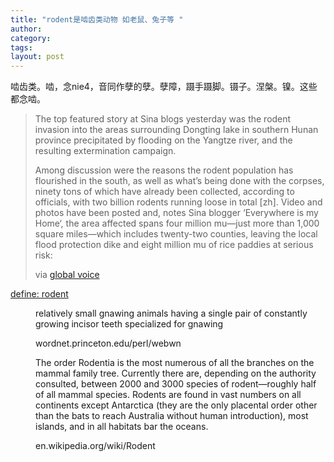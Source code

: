 ```yaml
---
title: "rodent是啮齿类动物 如老鼠、兔子等 "
author:
category: 
tags: 
layout: post
---
```

啮齿类。啮，念nie4，音同作孽的孽。孽障，蹑手蹑脚。镊子。涅槃。镍。这些都念啮。

<blockquote>

The top featured story at Sina blogs yesterday was the rodent invasion into the areas surrounding Dongting lake in southern Hunan province precipitated by flooding on the Yangtze river, and the resulting extermination campaign.



Among discussion were the reasons the rodent population has flourished in the south, as well as what’s being done with the corpses, ninety tons of which have already been collected, according to officials, with two billion rodents running loose in total [zh]. Video and photos have been posted and, notes Sina blogger ‘Everywhere is my Home‘, the area affected spans four million mu—just more than 1,000 square miles—which includes twenty-two counties, leaving the local flood protection dike and eight million mu of rice paddies at serious risk:

via <a href="http://www.globalvoicesonline.org/2007/07/16/china-rodent-population-problem/">global voice</a>

</blockquote>

<dl>

<dt><a href="http://www.google.com/search?q=define%3Arodent">define: rodent</a></dt>

<dd>

relatively small gnawing animals having a single pair of constantly growing incisor teeth specialized for gnawing

wordnet.princeton.edu/perl/webwn

</dd>

<dd>

The order Rodentia is the most numerous of all the branches on the mammal family tree. Currently there are, depending on the authority consulted, between 2000 and 3000 species of rodent—roughly half of all mammal species. Rodents are found in vast numbers on all continents except Antarctica (they are the only placental order other than the bats to reach Australia without human introduction), most islands, and in all habitats bar the oceans.

en.wikipedia.org/wiki/Rodent

</dd>

</dl>

